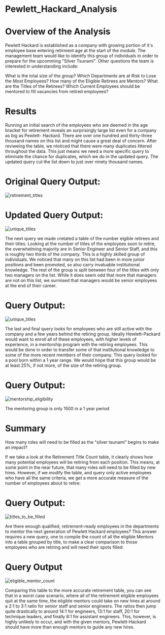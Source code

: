 # Pewlett_Hackard_Analysis
# Overview of the Analysis
Pewlett Hackard is established as a company with growing portion of it's employee base entering retirment age at the start of the module. The management team would like 
to identify this group of individuals in order to prepare for the upcomming "Silver Tsunami". Other questions the team is interested in understanding include:

What is the total size of the group?
Which Departments are at Risk to Lose the Most Employees?
How many of the Eligible Retirees are Mentors?
What are the Titles of the Retirees?
Which Current Employees should be mentored to fill vacancies from retired employees?

# Results
Running an initial search of the employees who are deemed in the age bracket for retirement reveals an surprisingly large list even for a company as big as Pewlett-
Hackard. There are over one hundred and thirty-three thousand names on this list and might cause a great deal of concern. After reviweing the table, we ntoticed that 
there were many duplicates littered throughout the data. This just means we need a more specific query to eliminate the chance for duplicates, which we do in the updated 
query. The updated query cut the list down to just over ninety thousand names.

# Original Query Output:
![retirement_titles](https://user-images.githubusercontent.com/109875421/208343523-4c7b477d-9de1-4563-abcf-7449672ef3ca.png)

# Updated Query Output:
![unique_titles](https://user-images.githubusercontent.com/109875421/208344503-64b8f885-4400-4760-b208-61be514a0b54.png)

The next query we made cretated a table of the number elgible retirees and their titles. Looking at the number of titles of the employees soon to retire, the 
overwhelming majority are in Senior Engineer and Senior Staff, and this is roughly two thirds of the company. This is a highly skilled group of individuals. We noticed 
that many on this list had been in more junior positions and been promoted, so also carry invaluable institutional knowledge. The rest of the group is split between four 
of the titles with only two managers on the list. While it does seem odd that more that managers are not on this list, we surmised that managers would be senior 
employees at the end of their career.

# Query Output: 
![unique_titles](https://user-images.githubusercontent.com/109875421/208346088-5e7d4a97-ab42-42a7-b5e2-317468448955.png)

The last and final query looks for employees who are still active with the company and a few years behind the retiring group. Ideally Hewlett-Packard would want to 
enroll all of these employees, with higher levels of experience, in a mentorship program with the retiring employees. This would be done in order to transfer some of 
that institutional knowledge to some of the more recent members of their company. This query looked for a pool born within a 1 year range. We would hope that this 
group would be at least 25%, if not more, of the size of the retiring group.

# Query Output: 
![mentorship_eligibility](https://user-images.githubusercontent.com/109875421/208347110-d3ceaa80-b390-4987-8670-03b02faad555.png)

The mentoring group is only 1500 in a 1 year period

# Summary
How many roles will need to be filled as the "silver tsunami" begins to make an impact?

If we take a look at the Retirement Title Count table, it clearly shows how many potential employees will be retiring from each position. This means, at some point in 
the near future, that many roles will need to be filled by new hires. However, if we modify the table, and query only active employees who have all the same criteria, 
we get a more accurate measure of the number of employees about to retire:

# Query Output:
![titles_to_be_filled](https://user-images.githubusercontent.com/109875421/208349654-536402ce-aeb8-40d7-85ab-04dddcabf0f8.png)

Are there enough qualified, retirement-ready employees in the departments to mentor the next generation of Pewlett Hackard employees?
This answer requires a new query, one to compile the count of all the eligible Mentors into a table grouped by title, to make a clear comparison to those employees who 
are retiring and will need their spots filled:

# Query Output
![eligible_mentor_count](https://user-images.githubusercontent.com/109875421/208350168-6bf137a7-eb50-44a0-9c63-1d519a43ff5b.png)

Comparing this table to the more accurate retirement table, you can see that in a worst case scenario, where all of the retirement eligible employees quit at the same 
time, the eligible mentors could take on new hires at around a 2:1 to 3:1 ratio for senior staff and senior engineers. The ratios then jump quite drastically to around 
14:1 for engineers, 13:1 for staff, 20:1 for technique leaders, and finally 8:1 for assistant engineers. This, however, is highly unlikely to occur, and with the given 
mentors, Pewlett-Hackard should have more than enough mentors to guide any new hires.
